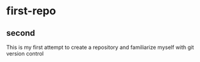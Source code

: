 # first-repo

## second

This is my first attempt to create a repository and familiarize myself with git version control
